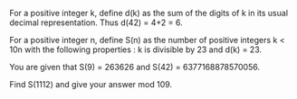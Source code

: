   <p>  For a positive integer k, define d(k) as the sum of the digits of k in its usual decimal representation.  Thus d(42) = 4+2 = 6.  </p>  <p>  For a positive integer n, define S(n) as the number of positive integers k < 10n with the following properties :    k is divisible by 23 and  d(k) = 23.    </p>  You are given that S(9) = 263626 and S(42) = 6377168878570056.  </p>  <p>  Find S(1112) and give your answer mod 109.  </p>    